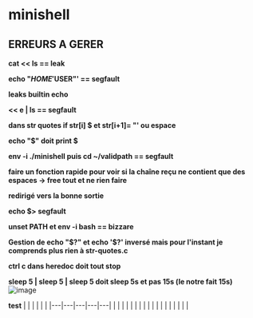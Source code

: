 # minishell

## ERREURS A GERER

**cat << ls == leak**

**echo "$HOME '$USER"' == segfault**

**leaks builtin echo**

**<< e | ls == segfault**

**dans str quotes if str[i] $ et str[i+1]= "' ou espace**

**echo "$" doit print $**

**env -i ./minishell puis cd ~/validpath == segfault**

**faire un fonction rapide pour voir si la chaîne reçu ne contient que des espaces -> free tout et ne rien faire**

**redirigé vers la bonne sortie**

**echo $> segfault**

**unset PATH et env -i bash == bizzare**

**Gestion de echo "$?" et echo '$?' inversé mais pour l'instant je comprends plus rien à str-quotes.c**

**ctrl c dans heredoc doit tout stop**

**sleep 5 | sleep 5 | sleep 5 doit sleep 5s et pas 15s (le notre fait 15s)** 
![image](https://cdn.discordapp.com/attachments/856902451403423745/969613000052994068/unknown.png)

**test**
|   |   |   |   |   |
|---|---|---|---|---|
|   |   |   |   |   |
|   |   |   |   |   |
|   |   |   |   |   |
